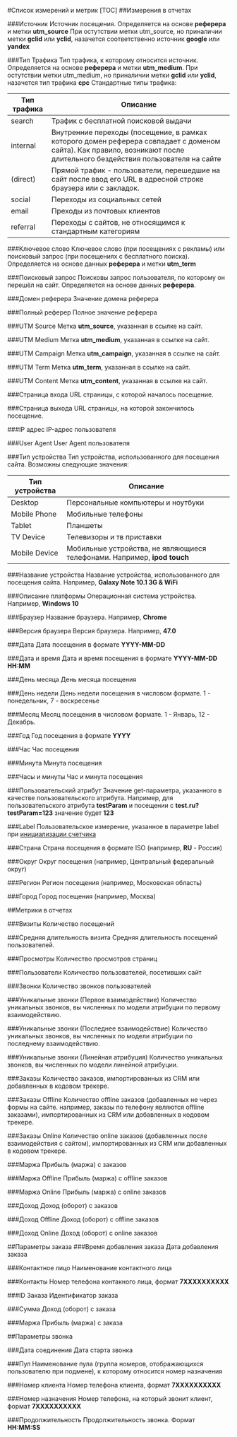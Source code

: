 #Список измерений и метрик
[TOC]
##Измерения в отчетах

###Источник
Источник посещения. Определяется на основе **реферера** и метки **utm_source**
При остутствии метки utm_source, но приналичии метки **gclid** или **yclid**, назачется соответственно источник **google** или **yandex**

###Тип Трафика
Тип трафика, к которому относится источник. Определяется на основе **реферера** и метки **utm_medium**. При остутствии метки utm_medium, но приналичии метки **gclid** или **yclid**, назачется тип трафика **cpc**
Стандартные типы трафика:

|Тип трафика|Описание|
|----|----|
|search|Трафик с бесплатной поисковой выдачи|
|internal|Внутренние переходы (посещение, в рамках которого домен реферера совпадает с доменом сайта). Как правило, возникают после длительного бездействия пользователя на сайте|
|(direct)|Прямой трафик - пользователи, перешедшие на сайт после ввод его URL в адресной строке браузера или с закладок.|
|social|Переходы из социальных сетей|
|email|Преходы из почтовых клиентов|
|referral|Переходы с сайтов, не относящимся к стандартным категориям|

###Ключевое слово
Ключевое слово (при посещениях с рекламы) или поисковый запрос (при посещениях с бесплатного поиска). Определяется на основе данных **реферера** и метки **utm_term**

###Поисковый запрос
Поисковы запрос пользователя, по которому он перешёл на сайт. Определяется на основе данных **реферера**.

###Домен реферера
Значение домена реферера

###Полный реферер
Полное значение реферера

###UTM Source
Метка **utm_source**, указанная в ссылке на сайт.

###UTM Medium
Метка **utm_medium**, указанная в ссылке на сайт.

###UTM Campaign
Метка **utm_campaign**, указанная в ссылке на сайт.

###UTM Term
Метка **utm_term**, указанная в ссылке на сайт.

###UTM Content
Метка **utm_content**, указанная в ссылке на сайт.

###Страница входа
URL страницы, с которой началось посещение.

###Страница выхода
URL страницы, на которой закончилось посещение.

###IP адрес
IP-адрес пользователя

###User Agent
User Agent пользователя

###Тип устройства
Тип устройства, использованного для посещения сайта. Возможны следующие значения:

|Тип устройства|Описание|
|----|----|
|Desktop|Персональные компьютеры и ноутбуки|
|Mobile Phone|Мобильные телефоны|
|Tablet|Планшеты|
|TV Device|Телевизоры и тв приставки|
|Mobile Device|Мобильные устройства, не являющиеся телефонами. Например, **ipod touch**|

###Название устройства
Название устройства, использованного для посещения сайта. Например, **Galaxy Note 10.1 3G & WiFi**

###Описание платформы
Операционная система устройства. Например, **Windows 10**

###Браузер
Название браузера. Например, **Chrome**

###Версия браузера
Версия браузера. Например, **47.0**

###Дата
Дата посещения в формате **YYYY-MM-DD**

###Дата и время
Дата и время посещения в формате **YYYY-MM-DD HH:MM**

###День месяца
День месяца посещения

###День недели
День недели посещения в числовом формате. 1 - понедельник, 7 - воскресенье

###Месяц
Месяц посещения в числовом формате. 1 - Январь, 12 - Декабрь.

###Год
Год посещения в формате **YYYY**

###Час
Час посещения

###Минута
Минута посещения

###Часы и минуты
Час и минута посещения

###Пользовательский атрибут
Значение get-параметра, указанного в качестве пользовательского атрибута.
Например, для пользовательского атрибута **testParam** и посещении с **test.ru?testParam=123** значение будет **123**

###Label
Пользовательское измерение, указанное в параметре label при [инициализации счетчика](../counters/javascript-api/)

###Страна
Страна посещения в формате ISO (например, **RU** - Россия)

###Округ
Округ посещения (например, Центральный федеральный округ)

###Регион
Регион посещения (например, Московская область)

###Город
Город посещения (например, Москва)

##Метрики в отчетах

###Визиты
Количество посещений

###Средняя длительность визита
Средняя длительность посещений пользователей.

###Просмотры
Количество просмотров страниц

###Пользователи
Количество пользователей, посетивших сайт

###Звонки
Количество звонков пользователей

###Уникальные звонки (Первое взаимодействие)
Количество уникальных звонков, вы численных по модели атрибуции по первому взаимодействию.

###Уникальные звонки (Последнее взаимодействие)
Количество уникальных звонков, вы численных по модели атрибуции по последнему взаимодействию.

###Уникальные звонки (Линейная атрибуция)
Количество уникальных звонков, вы численных по модели линейной атрибуции.

###Заказы
Количество заказов, импортированных из CRM или добавленных в кодовом трекере.

###Заказы Offline
Количество offline заказов (добавленных не через формы на сайте. например, заказы по телефону являются offline заказами), импортированных из CRM или добавленных в кодовом трекере.

###Заказы Online
Количество online заказов (добавленных после взаимодействия с сайтом), импортированных из CRM или добавленных в кодовом трекере.

###Маржа
Прибыль (маржа) с заказов

###Маржа Offline
Прибыль (маржа) с offline заказов

###Маржа Online
Прибыль (маржа) с online заказов

###Доход
Доход (оборот) с заказов

###Доход Offline
Доход (оборот) с offline заказов

###Доход Online
Доход (оборот) с online заказов

##Параметры заказа
###Время добавления заказа
Дата добавления заказа

###Контактное лицо
Наименование контактного лица

###Контакты
Номер телефона контакного лица, формат **7XXXXXXXXXX**

###ID Заказа
Идентификатор заказа

###Сумма
Доход (оборот) с заказа

###Маржа
Прибыль (маржа) с заказа

##Параметры звонка

###Дата соединения
Дата старта звонка

###Пул
Наименование пула (группа номеров, отображающихся пользователю при подмене), к которому относится номер назначения

###Номер клиента
Номер телефона клиента, формат **7XXXXXXXXXX**

###Номер назначения
Номер телефона, на который звонит клиент, формат **7XXXXXXXXXX**

###Продолжительность
Продолжительность звонка. Формат **HH:MM:SS**